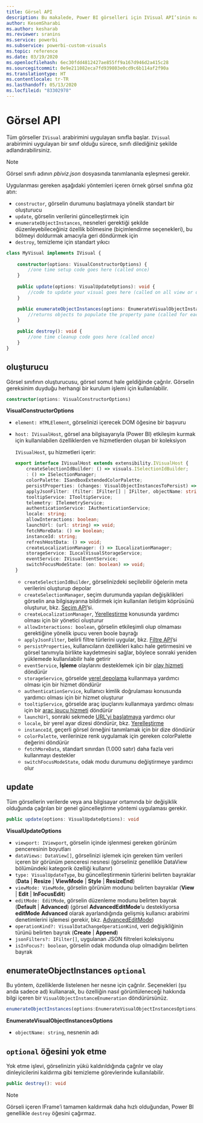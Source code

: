 ```yaml
---
title: Görsel API
description: Bu makalede, Power BI görselleri için IVisual API’sinin nasıl kullanılacağı açıklanır
author: KesemSharabi
ms.author: kesharab
ms.reviewer: sranins
ms.service: powerbi
ms.subservice: powerbi-custom-visuals
ms.topic: reference
ms.date: 03/19/2020
ms.openlocfilehash: 6ec30fdd4812427ae855ff9a167d946d2a415c28
ms.sourcegitcommit: 0e9e211082eca7fd939803e0cd9c6b114af2f90a
ms.translationtype: HT
ms.contentlocale: tr-TR
ms.lasthandoff: 05/13/2020
ms.locfileid: "83302978"
---
```

# <a name="visual-api"></a>Görsel API
Tüm görseller `IVisual` arabirimini uygulayan sınıfla başlar. `IVisual` arabirimini uygulayan bir sınıf olduğu sürece, sınıfı dilediğiniz şekilde adlandırabilirsiniz.

> [!NOTE]
> Görsel sınıfı adının *pbiviz.json* dosyasında tanımlananla eşleşmesi gerekir.

Uygulanması gereken aşağıdaki yöntemleri içeren örnek görsel sınıfına göz atın:

* `constructor`, görselin durumunu başlatmaya yönelik standart bir oluşturucu
* `update`, görselin verilerini güncelleştirmek için
* `enumerateObjectInstances`, nesneleri gerektiği şekilde düzenleyebileceğiniz özellik bölmesine (biçimlendirme seçenekleri), bu bölmeyi doldurmak amacıyla geri döndürmek için
* `destroy`, temizleme için standart yıkıcı

```typescript
class MyVisual implements IVisual {
    
    constructor(options: VisualConstructorOptions) {
        //one time setup code goes here (called once)
    }
    
    public update(options: VisualUpdateOptions): void {
        //code to update your visual goes here (called on all view or data changes)
    }

    public enumerateObjectInstances(options: EnumerateVisualObjectInstancesOptions): VisualObjectInstanceEnumeration {
        //returns objects to populate the property pane (called for each object defined in capabilities)
    }
    
    public destroy(): void {
        //one time cleanup code goes here (called once)
    }
}
```

## <a name="constructor"></a>oluşturucu

Görsel sınıfının oluşturucusu, görsel somut hale geldiğinde çağrılır. Görselin gereksinim duyduğu herhangi bir kurulum işlemi için kullanılabilir.

```typescript
constructor(options: VisualConstructorOptions)
```

**VisualConstructorOptions**

* `element: HTMLElement`, görselinizi içerecek DOM öğesine bir başvuru
* `host: IVisualHost`, görsel ana bilgisayarıyla (Power BI) etkileşim kurmak için kullanılabilen özelliklerden ve hizmetlerden oluşan bir koleksiyon

   `IVisualHost`, şu hizmetleri içerir:

   ```typescript
   export interface IVisualHost extends extensibility.IVisualHost {
       createSelectionIdBuilder: () => visuals.ISelectionIdBuilder;
       : () => ISelectionManager;
       colorPalette: ISandboxExtendedColorPalette;
       persistProperties: (changes: VisualObjectInstancesToPersist) => void;
       applyJsonFilter: (filter: IFilter[] | IFilter, objectName: string, propertyName: string, action: FilterAction) => void;
       tooltipService: ITooltipService;
       telemetry: ITelemetryService;
       authenticationService: IAuthenticationService;
       locale: string;
       allowInteractions: boolean;
       launchUrl: (url: string) => void;
       fetchMoreData: () => boolean;
       instanceId: string;
       refreshHostData: () => void;
       createLocalizationManager: () => ILocalizationManager;
       storageService: ILocalVisualStorageService;
       eventService: IVisualEventService;
       switchFocusModeState: (on: boolean) => void;
   }
   ```
   * `createSelectionIdBuilder`, görselinizdeki seçilebilir öğelerin meta verilerini oluşturup depolar
   * `createSelectionManager`, seçim durumunda yapılan değişiklikleri görselin ana bilgisayarına bildirmek için kullanılan iletişim köprüsünü oluşturur, bkz. [Seçim API](./selection-api.md)’si.
   * `createLocalizationManager`, [Yerelleştirme](./localization.md) konusunda yardımcı olması için bir yönetici oluşturur
   * `allowInteractions: boolean`, görselin etkileşimli olup olmaması gerektiğine yönelik ipucu veren boole bayrağı
   * `applyJsonFilter`, belirli filtre türlerini uygular, bkz. [Filtre API](./filter-api.md)’si
   * `persistProperties`, kullanıcıların özellikleri kalıcı hale getirmesini ve görsel tanımıyla birlikte kaydetmesini sağlar, böylece sonraki yeniden yüklemede kullanılabilir hale getirir
   * `eventService`, **İşleme** olaylarını desteklemek için bir [olay hizmeti](./event-service.md) döndürür
   * `storageService`, görselde [yerel depolama](./local-storage.md) kullanmaya yardımcı olması için bir hizmet döndürür
   * `authenticationService`, kullanıcı kimlik doğrulaması konusunda yardımcı olması için bir hizmet oluşturur
   * `tooltipService`, görselde araç ipuçlarını kullanmaya yardımcı olması için bir [araç ipucu hizmeti](./add-tooltips.md) döndürür
   * `launchUrl`, sonraki sekmede [URL’yi başlatmaya](./launch-url.md) yardımcı olur
   * `locale`, bir yerel ayar dizesi döndürür, bkz. [Yerelleştirme](./localization.md)
   * `instanceId`, geçerli görsel örneğini tanımlamak için bir dize döndürür
   * `colorPalette`, verilerinize renk uygulamak için gereken colorPalette değerini döndürür
   * `fetchMoreData`, standart sınırdan (1.000 satır) daha fazla veri kullanmayı destekler
   * `switchFocusModeState`, odak modu durumunu değiştirmeye yardımcı olur

## <a name="update"></a>update

Tüm görsellerin verilerde veya ana bilgisayar ortamında bir değişiklik olduğunda çağrılan bir genel güncelleştirme yöntemi uygulaması gerekir.

```typescript
public update(options: VisualUpdateOptions): void
```

**VisualUpdateOptions**

* `viewport: IViewport`, görselin içinde işlenmesi gereken görünüm penceresinin boyutları
* `dataViews: DataView[]`, görselinizi işlemek için gereken tüm verileri içeren bir görünüm penceresi nesnesi (görseliniz genellikle DataView bölümündeki kategorik özelliği kullanır)
* `type: VisualUpdateType`, bu güncelleştirmenin türlerini belirten bayraklar (**Data** | **Resize** | **ViewMode** | **Style** | **ResizeEnd**)
* `viewMode: ViewMode`, görselin görünüm modunu belirten bayraklar (**View** | **Edit** | **InFocusEdit**)
* `editMode: EditMode`, görselin düzenleme modunu belirten bayrak (**Default** | **Advanced**) (görsel **AdvancedEditMode**’u destekliyorsa **editMode** **Advanced** olarak ayarlandığında gelişmiş kullanıcı arabirimi denetimlerini işlemesi gerekir, bkz. [AdvancedEditMode](./advanced-edit-mode.md))
* `operationKind?: VisualDataChangeOperationKind`, veri değişikliğinin türünü belirten bayrak (**Create** | **Append**)
* `jsonFilters?: IFilter[]`, uygulanan JSON filtreleri koleksiyonu
* `isInFocus?: boolean`, görselin odak modunda olup olmadığını belirten bayrak
    
## <a name="enumerateobjectinstances-optional"></a>enumerateObjectInstances `optional`

Bu yöntem, özelliklerde listelenen her nesne için çağrılır. Seçenekleri (şu anda sadece ad) kullanarak, bu özelliğin nasıl görüntüleneceği hakkında bilgi içeren bir `VisualObjectInstanceEnumeration` döndürürsünüz.

```typescript
enumerateObjectInstances(options:EnumerateVisualObjectInstancesOptions):VisualObjectInstanceEnumeration
```

**EnumerateVisualObjectInstancesOptions**

* `objectName: string`, nesnenin adı

## <a name="destroy-optional"></a>`optional` öğesini yok etme

Yok etme işlevi, görselinizin yükü kaldırıldığında çağrılır ve olay dinleyicilerini kaldırma gibi temizleme görevlerinde kullanılabilir.

``` typescript
public destroy(): void
```

> [!Note]
> Görseli içeren IFrame’i tamamen kaldırmak daha hızlı olduğundan, Power BI genellikle `destroy` öğesini çağırmaz.
